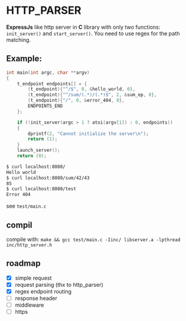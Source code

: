 # HTTP_PARSER

__ExpressJs__ like http server in __C__ library with only two functions: `init_server()` and `start_server()`.
You need to use regex for the path matching.

## Example:
```c
int main(int argc, char **argv)
{
	t_endpoint endpoints[] = {
		(t_endpoint){"^/$", 0, &hello_world, 0},
		(t_endpoint){"^/sum/(.*)/(.*)$", 2, &sum_ep, 0},
		(t_endpoint){"/", 0, &error_404, 0},
		ENDPOINTS_END
	};

	if (!init_server(argc > 1 ? atoi(argv[1]) : 0, endpoints))
	{
		dprintf(2, "Cannot initialize the server\n");
		return (1);
	}
	launch_server();
	return (0);
```
```bash
$ curl localhost:8080/
Hello world
$ curl localhost:8080/sum/42/43
85
$ curl localhost:8080/test
Error 404
```
see `test/main.c`

## compil

compile with: `make && gcc test/main.c -Iinc/ libserver.a -lpthread inc/http_server.h`

## roadmap
- [x] simple request
- [x] request parsing (thx to http_parser)
- [x] regex endpoint routing
- [ ] response header
- [ ] middleware
- [ ] https
